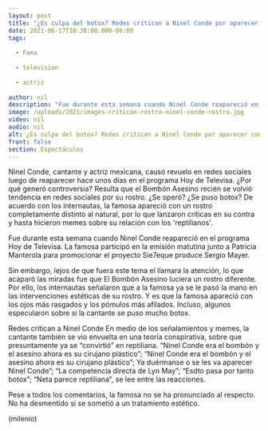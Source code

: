 ```yaml
---
layout: post
title: "¿Es culpa del botox? Redes critican a Ninel Conde por aparecer con cambio en rostro; crean memes"
date: 2021-06-17T18:30:00.000-06:00
tags:
  
  - Fama
  
  - television
  
  - actriz
  
author: nil
description: "Fue durante esta semana cuando Ninel Conde reapareció en el programa Hoy de Televisa. Ahora los usuarios de las redes sociales la señalan por supuestamente abusar del botox, incluso la relacionaron con los reptilianos. "
image: /uploads/2021/images-critican-rostro-ninel-conde-rostro.jpg
video: nil
audio: nil
alt: ¿Es culpa del botox? Redes critican a Ninel Conde por aparecer con cambio en rostro; crean memes
front: false
section: Espectáculos
---
```


Ninel Conde, cantante y actriz mexicana, causó revuelo en redes sociales luego de reaparecer hace unos días en el programa Hoy de Televisa. ¿Por qué generó controversia? Resulta que el Bombón Asesino recién se volvió tendencia en redes sociales por su rostro. ¿Se operó? ¿Se puso botox? De acuerdo con los internautas, la famosa apareció con un rostro completamente distinto al natural, por lo que lanzaron críticas en su contra y hasta hicieron memes sobre su relación con los 'reptilianos'. 

Fue durante esta semana cuando Ninel Conde reapareció en el programa Hoy de Televisa. La famosa participó en la emisión matutina junto a Patricia Manterola para promocionar el proyecto Sie7eque produce Sergio Mayer. 

Sin embargo, lejos de que fuera este tema el llamara la atención, lo que acaparó las miradas fue que El Bombón Asesino luciera un rostro diferente. Por ello, los internautas señalaron que a la famosa ya se le pasó la mano en las intervenciones estéticas de su rostro. Y es que la famosa apareció con los ojos más rasgados y los pómulos más afilados. Incluso, algunos especularon sobre si la cantante se puso mucho botox. 

Redes critican a Ninel Conde  En medio de los señalamientos y memes, la cantante también se vio envuelta en una teoría conspirativa, sobre que presuntamente ya se “convirtió” en reptiliana.  “Ninel Conde era el bombón y el asesino ahora es su cirujano plástico”; “Ninel Conde era el bombón y el asesino ahora es su cirujano plástico”; Ya duérmanse o se les va aparecer Ninel Conde”; “La competencia directa de Lyn May”; “Esdto pasa por tanto botox”; “Neta parece reptiliana”, se lee entre las reacciones. 

Pese a todos los comentarios, la famosa no se ha pronunciado al respecto. No ha desmentido si se sometió a un tratamiento estético. 

(milenio)